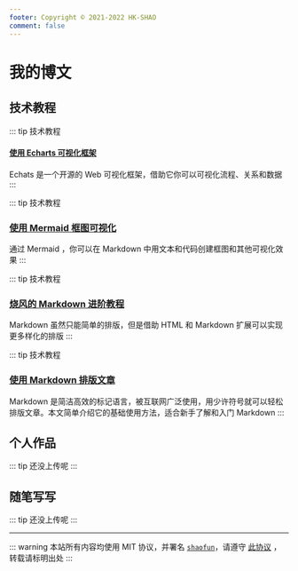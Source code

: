 ```yaml
---
footer: Copyright © 2021-2022 HK-SHAO
comment: false
---
```


# 我的博文

## 技术教程

::: tip 技术教程
#### [使用 Echarts 可视化框架](p/use-echarts-in-markdown.md)

Echats 是一个开源的 Web 可视化框架，借助它你可以可视化流程、关系和数据
:::



::: tip 技术教程
### [使用 Mermaid 框图可视化](p/use-mermaid-in-markdwon.md)

通过 Mermaid ，你可以在 Markdown 中用文本和代码创建框图和其他可视化效果
:::



::: tip 技术教程
### [烧风的 Markdown 进阶教程](p/advanced-use-of-markdown.md)

Markdown 虽然只能简单的排版，但是借助 HTML 和 Markdown 扩展可以实现更多样化的排版
:::



::: tip 技术教程
### [使用 Markdown 排版文章](p/how-to-use-markdown.md)

Markdown 是简洁高效的标记语言，被互联网广泛使用，用少许符号就可以轻松排版文章。本文简单介绍它的基础使用方法，适合新手了解和入门 Markdown
:::

## 个人作品

::: tip
还没上传呢
:::

## 随笔写写

::: tip
还没上传呢
:::


---
::: warning
本站所有内容均使用 MIT 协议，并署名 [`shaofun`](//shao.fun)，请遵守 [此协议](/LICENSE.md) ，转载请标明出处
:::